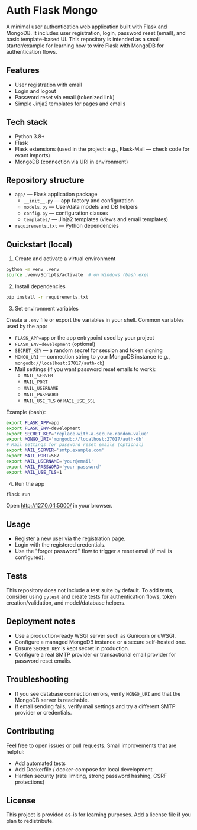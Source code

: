 # Auth Flask Mongo

A minimal user authentication web application built with Flask and MongoDB. It includes user registration, login, password reset (email), and basic template-based UI. This repository is intended as a small starter/example for learning how to wire Flask with MongoDB for authentication flows.

## Features

- User registration with email
- Login and logout
- Password reset via email (tokenized link)
- Simple Jinja2 templates for pages and emails

## Tech stack

- Python 3.8+
- Flask
- Flask extensions (used in the project: e.g., Flask-Mail — check code for exact imports)
- MongoDB (connection via URI in environment)

## Repository structure

- `app/` — Flask application package
  - `__init__.py` — app factory and configuration
  - `models.py` — User/data models and DB helpers
  - `config.py` — configuration classes
  - `templates/` — Jinja2 templates (views and email templates)
- `requirements.txt` — Python dependencies

## Quickstart (local)

1. Create and activate a virtual environment

```bash
python -m venv .venv
source .venv/Scripts/activate  # on Windows (bash.exe)
```

2. Install dependencies

```bash
pip install -r requirements.txt
```

3. Set environment variables

Create a `.env` file or export the variables in your shell. Common variables used by the app:

- `FLASK_APP=app` or the app entrypoint used by your project
- `FLASK_ENV=development` (optional)
- `SECRET_KEY` — a random secret for session and token signing
- `MONGO_URI` — connection string to your MongoDB instance (e.g., `mongodb://localhost:27017/auth-db`)
- Mail settings (if you want password reset emails to work):
  - `MAIL_SERVER`
  - `MAIL_PORT`
  - `MAIL_USERNAME`
  - `MAIL_PASSWORD`
  - `MAIL_USE_TLS` or `MAIL_USE_SSL`

Example (bash):

```bash
export FLASK_APP=app
export FLASK_ENV=development
export SECRET_KEY='replace-with-a-secure-random-value'
export MONGO_URI='mongodb://localhost:27017/auth-db'
# Mail settings for password reset emails (optional)
export MAIL_SERVER='smtp.example.com'
export MAIL_PORT=587
export MAIL_USERNAME='your@email'
export MAIL_PASSWORD='your-password'
export MAIL_USE_TLS=1
```

4. Run the app

```bash
flask run
```

Open http://127.0.0.1:5000/ in your browser.

## Usage

- Register a new user via the registration page.
- Login with the registered credentials.
- Use the "forgot password" flow to trigger a reset email (if mail is configured).

## Tests

This repository does not include a test suite by default. To add tests, consider using `pytest` and create tests for authentication flows, token creation/validation, and model/database helpers.

## Deployment notes

- Use a production-ready WSGI server such as Gunicorn or uWSGI.
- Configure a managed MongoDB instance or a secure self-hosted one.
- Ensure `SECRET_KEY` is kept secret in production.
- Configure a real SMTP provider or transactional email provider for password reset emails.

## Troubleshooting

- If you see database connection errors, verify `MONGO_URI` and that the MongoDB server is reachable.
- If email sending fails, verify mail settings and try a different SMTP provider or credentials.

## Contributing

Feel free to open issues or pull requests. Small improvements that are helpful:

- Add automated tests
- Add Dockerfile / docker-compose for local development
- Harden security (rate limiting, strong password hashing, CSRF protections)

## License

This project is provided as-is for learning purposes. Add a license file if you plan to redistribute.
